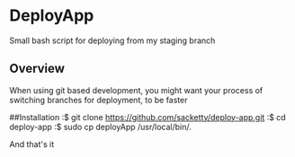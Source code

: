 # DeployApp
Small bash script for deploying from my staging branch

## Overview
When using git based development, you might want your process of switching branches for deployment, to be faster

##Installation
	:$ git clone https://github.com/sacketty/deploy-app.git
	:$ cd deploy-app
	:$ sudo cp deployApp /usr/local/bin/.
	
And that's it